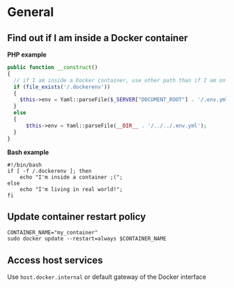 # General
## Find out if I am inside a Docker container
**PHP example**
```php
public function __construct()
{
  // if I am inside a Docker container, use other path than if I am on a real system
  if (file_exists('/.dockerenv'))
  {
    $this->env = Yaml::parseFile($_SERVER["DOCUMENT_ROOT"] . '/.env.yml');
  }
  else 
  {
      $this->env = Yaml::parseFile(__DIR__ . '/../../.env.yml'); 
  }
}
```
**Bash example**
```shell
#!/bin/bash
if [ -f /.dockerenv ]; then
    echo "I'm inside a container ;(";
else
    echo "I'm living in real world!";
fi
```

## Update container restart policy
```shell
CONTAINER_NAME="my_container"
sudo docker update --restart=always $CONTAINER_NAME
```

## Access host services
Use `host.docker.internal` or default gateway of the Docker interface
